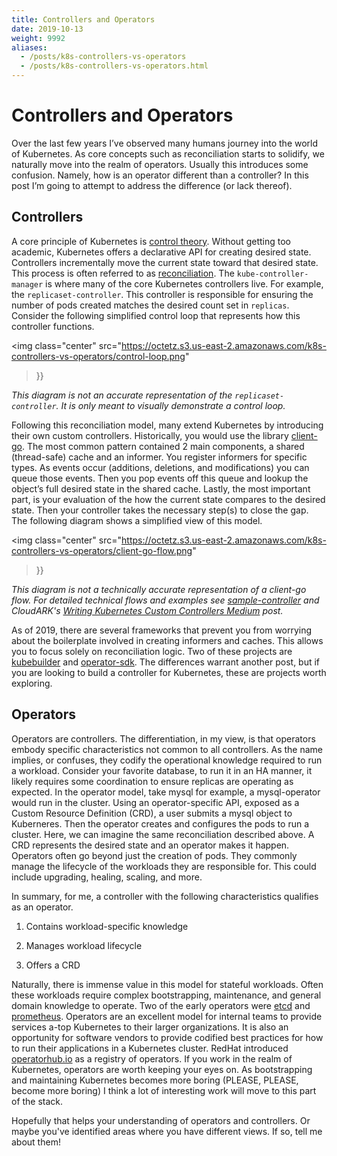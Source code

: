 ```yaml
---
title: Controllers and Operators
date: 2019-10-13
weight: 9992
aliases:
  - /posts/k8s-controllers-vs-operators
  - /posts/k8s-controllers-vs-operators.html
---
```


# Controllers and Operators

Over the last few years I’ve observed many humans journey into the world of
Kubernetes. As core concepts such as reconciliation starts to solidify, we
naturally move into the realm of operators. Usually this introduces some
confusion. Namely, how is an operator different than a controller? In this post
I’m going to attempt to address the difference (or lack thereof).

## Controllers

A core principle of Kubernetes is [ control
theory](https://en.m.wikipedia.org/wiki/Control_theory). Without getting too
academic, Kubernetes offers a declarative API for creating desired state.
Controllers incrementally move the current state toward that desired state. This
process is often referred to as [
reconciliation](https://hackernoon.com/level-triggering-and-reconciliation-in-kubernetes-1f17fe30333d).
The `kube-controller-manager` is where many of the core Kubernetes controllers
live. For example, the `replicaset-controller`. This controller is responsible
for ensuring the number of pods created matches the desired count set in
`replicas`. Consider the following simplified control loop that represents how
this controller functions.


<img class="center"
src="https://octetz.s3.us-east-2.amazonaws.com/k8s-controllers-vs-operators/control-loop.png"
>}}

_This diagram is not an accurate representation of the `replicaset-controller`.
It is only meant to visually demonstrate a control loop._

      

Following this reconciliation model, many extend Kubernetes by introducing their
own custom controllers. Historically, you would use the library [
client-go](https://github.com/kubernetes/client-go). The most common pattern
contained 2 main components, a shared (thread-safe) cache and an informer. You
register informers for specific types. As events occur (additions, deletions,
and modifications) you can queue those events. Then you pop events off this
queue and lookup the object’s full desired state in the shared cache. Lastly,
the most important part, is your evaluation of the how the current state
compares to the desired state. Then your controller takes the necessary step(s)
to close the gap. The following diagram shows a simplified view of this model.


<img class="center"
src="https://octetz.s3.us-east-2.amazonaws.com/k8s-controllers-vs-operators/client-go-flow.png"
>}}


_This diagram is not a technically accurate representation of a client-go flow.
For detailed technical flows and examples see
[sample-controller](https://github.com/kubernetes/sample-controller) and
CloudARK's [ Writing Kubernetes Custom Controllers
Medium](https://medium.com/@cloudark/kubernetes-custom-controllers-b6c7d0668fdf)
post._

        

As of 2019, there are several frameworks that prevent you from worrying about
the boilerplate involved in creating informers and caches. This allows you to
focus solely on reconciliation logic. Two of these projects are
[kubebuilder](https://github.com/kubernetes-sigs/kubebuilder) and
[operator-sdk](https://github.com/operator-framework/operator-sdk). The
differences warrant another post, but if you are looking to build a controller
for Kubernetes, these are projects worth exploring.

         

## Operators

Operators are controllers. The differentiation, in my view, is that operators
embody specific characteristics not common to all controllers. As the name
implies, or confuses, they codify the operational knowledge required to run a
workload. Consider your favorite database, to run it in an HA manner, it likely
requires some coordination to ensure replicas are operating as expected. In the
operator model, take mysql for example, a mysql-operator would run in the
cluster. Using an operator-specific API, exposed as a Custom Resource Definition
(CRD), a user submits a mysql object to Kuberneres. Then the operator creates
and configures the pods to run a cluster. Here, we can imagine the same
reconciliation described above. A CRD represents the desired state and an
operator makes it happen. Operators often go beyond just the creation of pods.
They commonly manage the lifecycle of the workloads they are responsible for.
This could include upgrading, healing, scaling, and more.

          

In summary, for me, a controller with the following characteristics qualifies as
an operator.

1. Contains workload-specific knowledge

2. Manages workload lifecycle

3. Offers a CRD


Naturally, there is immense value in this model for stateful workloads. Often
these workloads require complex bootstrapping, maintenance, and general domain
knowledge to operate. Two of the early operators were
[etcd](https://github.com/coreos/etcd-operator) and
[prometheus](https://github.com/coreos/prometheus-operator). Operators are an
excellent model for internal teams to provide services a-top Kubernetes to their
larger organizations. It is also an opportunity for software vendors to provide
codified best practices for how to run their applications in a Kubernetes
cluster. RedHat introduced [operatorhub.io](https://operatorhub.io/) as a
registry of operators. If you work in the realm of Kubernetes, operators are
worth keeping your eyes on. As bootstrapping and maintaining Kubernetes becomes
more boring (PLEASE, PLEASE, become more boring) I think a lot of interesting
work will move to this part of the stack.

Hopefully that helps your understanding of operators and controllers. Or maybe
you've identified areas where you have different views. If so, tell me about
them!
